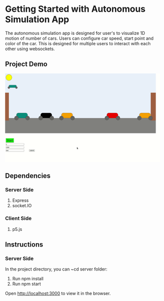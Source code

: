 # Getting Started with Autonomous Simulation App

The autonomous simulation app is designed for user's to visualize 1D motion of number of cars. Users can configure car speed, start point and color of the car. This is designed for multiple users to interact with each other using websockets. 

## Project Demo

!["Final Product Demo"](https://github.com/saifali-95/autonomous-simulation/blob/master/pictures/simulation-demo.gif)

## Dependencies
### Server Side

1. Express
2. socket.IO

### Client Side

1. p5.js


## Instructions
### Server Side

In the project directory, you can ~cd server folder:

1. Run npm install
2. Run npm start

Open [http://localhost:3000](http://localhost:3000) to view it in the browser.
